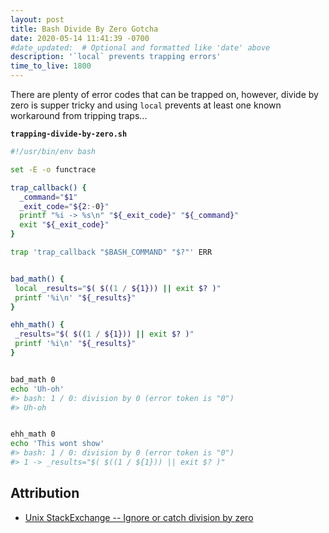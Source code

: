 ```yaml
---
layout: post
title: Bash Divide By Zero Gotcha
date: 2020-05-14 11:41:39 -0700
#date_updated:  # Optional and formatted like 'date' above
description: '`local` prevents trapping errors'
time_to_live: 1800
---
```




There are plenty of error codes that can be trapped on, however, divide by zero is supper tricky and using `local` prevents at least one known workaround from tripping traps...


**`trapping-divide-by-zero.sh`**


```bash
#!/usr/bin/env bash

set -E -o functrace

trap_callback() {
  _command="$1"
  _exit_code="${2:-0}"
  printf "%i -> %s\n" "${_exit_code}" "${_command}"
  exit "${_exit_code}"
}

trap 'trap_callback "$BASH_COMMAND" "$?"' ERR


bad_math() {
 local _results="$( $((1 / ${1})) || exit $? )"
 printf '%i\n' "${_results}"
}

ehh_math() {
 _results="$( $((1 / ${1})) || exit $? )"
 printf '%i\n' "${_results}"
}


bad_math 0
echo 'Uh-oh'
#> bash: 1 / 0: division by 0 (error token is "0")
#> Uh-oh


ehh_math 0
echo 'This wont show'
#> bash: 1 / 0: division by 0 (error token is "0")
#> 1 -> _results="$( $((1 / ${1})) || exit $? )"
```


## Attribution


- [Unix StackExchange -- Ignore or catch division by zero](https://unix.stackexchange.com/questions/28016/)
